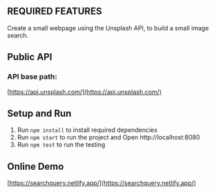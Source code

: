 ## REQUIRED FEATURES  
  Create a small webpage using the Unsplash API, to build a small image search.

## Public API
  ### API base path: 
  [https://api.unsplash.com/](https://api.unsplash.com/)

## Setup and Run
1. Run `npm install` to install required dependencies
2. Run `npm start` to run the project and Open http://localhost:8080
3. Run `npm test` to run the testing

## Online Demo
  [https://searchquery.netlify.app/](https://searchquery.netlify.app/)